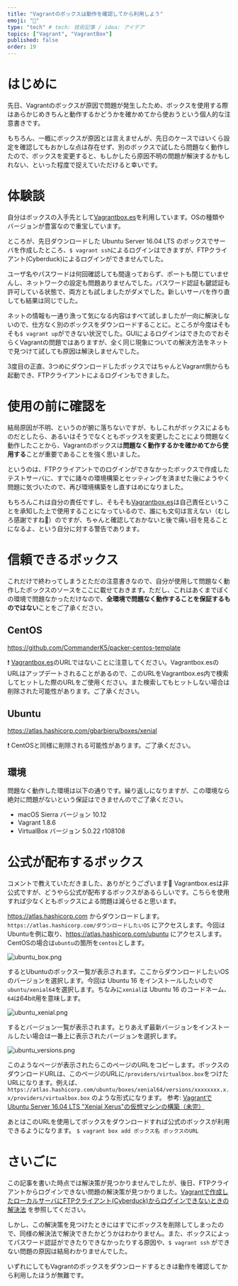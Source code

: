 ```yaml
---
title: "Vagrantのボックスは動作を確認してから利用しよう"
emoji: "👋"
type: "tech" # tech: 技術記事 / idea: アイデア
topics: ["Vagrant", "VagrantBox"]
published: false
order: 19
---
```


# はじめに
先日、Vagrantのボックスが原因で問題が発生したため、ボックスを使用する際はあらかじめきちんと動作するかどうかを確かめてから使おうという個人的な注意書きです。

もちろん、一概にボックスが原因とは言えませんが、先日のケースではいくら設定を確認してもおかしな点は存在せず、別のボックスで試したら問題なく動作したので、ボックスを変更すると、もしかしたら原因不明の問題が解決するかもしれない、といった程度で捉えていただけると幸いです。

# 体験談
自分はボックスの入手先として[Vagrantbox.es](http://www.vagrantbox.es)を利用しています。OSの種類やバージョンが豊富なので重宝しています。

ところが、先日ダウンロードした Ubuntu Server 16.04 LTS のボックスでサーバを作成したところ、`$ vagrant ssh`によるログインはできますが、FTPクライアント(Cyberduck)によるログインができませんでした。

ユーザ名やパスワードは何回確認しても間違っておらず、ポートも閉じていませんし、ネットワークの設定も問題ありませんでした。パスワード認証も鍵認証も許可している状態で、両方とも試しましたがダメでした。新しいサーバを作り直しても結果は同じでした。

ネットの情報も一通り漁って気になる内容はすべて試しましたが一向に解決しないので、仕方なく別のボックスをダウンロードすることに。ところが今度はそもそも`$ vagrant up`ができない状況でした。GUIによるログインはできたのでおそらくVagrantの問題ではありますが、全く同じ現象についての解決方法をネットで見つけて試しても原因は解決しませんでした。

3度目の正直、3つめにダウンロードしたボックスではちゃんとVagrant側からも起動でき、FTPクライアントによるログインもできました。

# 使用の前に確認を
結局原因が不明、というのが腑に落ちないですが、もしこれがボックスによるものだとしたら、あるいはそうでなくともボックスを変更したことにより問題なく動作したことから、Vagrantのボックスは**問題なく動作するかを確かめてから使用する**ことが重要であることを強く思いました。

というのは、FTPクライアントでのログインができなかったボックスで作成したテストサーバに、すでに諸々の環境構築とセッティングを済ませた後にようやく問題に気づいたので、再び環境構築をし直すはめになりました。

もちろんこれは自分の責任ですし、そもそも[Vagrantbox.es](http://www.vagrantbox.es)は自己責任ということを承知した上で使用することになっているので、誰にも文句は言えない（むしろ感謝ですね:pray:）のですが、ちゃんと確認しておかないと後で痛い目を見ることになるよ、という自分に対する警告であります。

# 信頼できるボックス
これだけで終わってしまうとただの注意書きなので、自分が使用して問題なく動作したボックスのソースをここに載せておきます。ただし、これはあくまでぼくの環境で問題なかっただけなので、**全環境で問題なく動作することを保証するものではない**ことをご了承ください。

## CentOS
https://github.com/CommanderK5/packer-centos-template

:exclamation: [Vagrantbox.es](http://www.vagrantbox.es)のURLではないことに注意してください。Vagrantbox.esのURLはアップデートされることがあるので、このURLをVagrantbox.es内で検索してヒットした際のURLをご使用ください。また検索してもヒットしない場合は削除された可能性があります。ご了承ください。

## Ubuntu
https://atlas.hashicorp.com/gbarbieru/boxes/xenial

:exclamation: CentOSと同様に削除される可能性があります。ご了承ください。

## 環境
問題なく動作した環境は以下の通りです。繰り返しになりますが、この環境なら絶対に問題がないという保証はできませんのでご了承ください。

* macOS Sierra バージョン 10.12
* Vagrant 1.8.6
* VirtualBox バージョン 5.0.22 r108108

# 公式が配布するボックス
コメントで教えていただきました、ありがとうございます:pray:
Vagrantbox.esは非公式ですが、どうやら公式が配布するボックスがあるらしいです。こちらを使用すれば少なくともボックスによる問題は減らせると思います。

https://atlas.hashicorp.com からダウンロードします。`https://atlas.hashicorp.com/ダウンロードしたいOS` にアクセスします。今回はUbuntuを例に取り、https://atlas.hashicorp.com/ubuntu にアクセスします。CentOSの場合は`ubuntu`の箇所を`centos`とします。

![ubuntu_box.png](https://qiita-image-store.s3.amazonaws.com/0/113895/59cbe74a-8311-7185-16db-4d43f2ef8056.png)

するとUbuntuのボックス一覧が表示されます。ここからダウンロードしたいOSのバージョンを選択します。今回は Ubuntu 16 をインストールしたいので`ubuntu/xenial64`を選択します。ちなみに`xenial`は Ubuntu 16 のコードネーム、`64`は64bit用を意味します。

![ubuntu_xenial.png](https://qiita-image-store.s3.amazonaws.com/0/113895/20320974-30f8-c2f2-2570-77e34d064322.png)

するとバージョン一覧が表示されます。とりあえず最新バージョンをインストールしたい場合は一番上に表示されたバージョンを選択します。

![ubuntu_versions.png](https://qiita-image-store.s3.amazonaws.com/0/113895/ca54fafb-3ac2-5d59-79e2-0c00e7cb3521.png)

このようなページが表示されたらこのページのURLをコピーします。ボックスのダウンロードURLは、このページのURLに`/providers/virtualbox.box`をつけたURLになります。例えば、`https://atlas.hashicorp.com/ubuntu/boxes/xenial64/versions/xxxxxxxx.x.x/providers/virtualbox.box` のような形式になります。
参考: [VagrantでUbuntu Server 16.04 LTS "Xenial Xerus"の仮想マシンの構築（未完）](http://qiita.com/__mi_mo/items/0d23b555ce19c3992757#ubuntu-1604%E3%81%AEbox%E3%82%92%E3%83%80%E3%82%A6%E3%83%B3%E3%83%AD%E3%83%BC%E3%83%89)

あとはこのURLを使用してボックスをダウンロードすれば公式のボックスが利用できるようになります。
`$ vagrant box add ボックス名 ボックスのURL`

# さいごに
この記事を書いた時点では解決策が見つかりませんでしたが、後日、FTPクライアントからログインできない問題の解決策が見つかりました。[Vagrantで作成したローカルサーバにFTPクライアント(Cyberduck)からログインできないときの解決法](http://qiita.com/noraworld/items/a0fac559d2d6e76d50f8) を参照してください。

しかし、この解決策を見つけたときにはすでにボックスを削除してしまったので、同様の解決法で解決できたかどうかはわかりません。また、ボックスによってパスワード認証ができたりできなかったりする原因や、`$ vagrant ssh` ができない問題の原因は結局わかりませんでした。

いずれにしてもVagrantのボックスをダウンロードするときは動作を確認してから利用したほうが無難です。
